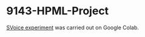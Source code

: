 # 9143-HPML-Project

[SVoice experiment](https://colab.research.google.com/drive/1B1cNeMLSL0KVs-Am1dKA5_F4E6k474_d#scrollTo=9DPpT3KiFTn2) was carried out on Google Colab.
